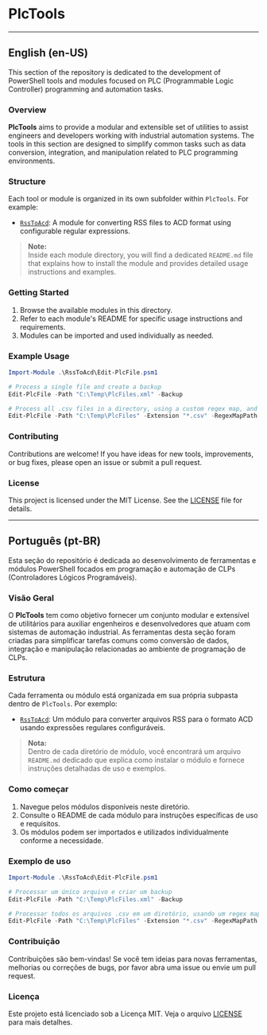 # PlcTools

---

## English (en-US)

This section of the repository is dedicated to the development of PowerShell tools and modules focused on PLC (Programmable Logic Controller) programming and automation tasks.

### Overview

**PlcTools** aims to provide a modular and extensible set of utilities to assist engineers and developers working with industrial automation systems. The tools in this section are designed to simplify common tasks such as data conversion, integration, and manipulation related to PLC programming environments.

### Structure

Each tool or module is organized in its own subfolder within `PlcTools`. For example:

- [`RssToAcd`](RssToAcd/): A module for converting RSS files to ACD format using configurable regular expressions.

> **Note:**  
> Inside each module directory, you will find a dedicated `README.md` file that explains how to install the module and provides detailed usage instructions and examples.

### Getting Started

1. Browse the available modules in this directory.
2. Refer to each module's README for specific usage instructions and requirements.
3. Modules can be imported and used individually as needed.

### Example Usage

```powershell
Import-Module .\RssToAcd\Edit-PlcFile.psm1

# Process a single file and create a backup
Edit-PlcFile -Path "C:\Temp\PlcFiles.xml" -Backup

# Process all .csv files in a directory, using a custom regex map, and suppress output
Edit-PlcFile -Path "C:\Temp\PlcFiles" -Extension "*.csv" -RegexMapPath "C:\Custom\RegexMap.json" -Quiet
```

### Contributing

Contributions are welcome! If you have ideas for new tools, improvements, or bug fixes, please open an issue or submit a pull request.

### License

This project is licensed under the MIT License. See the [LICENSE](../../LICENSE) file for details.

---

## Português (pt-BR)

Esta seção do repositório é dedicada ao desenvolvimento de ferramentas e módulos PowerShell focados em programação e automação de CLPs (Controladores Lógicos Programáveis).

### Visão Geral

O **PlcTools** tem como objetivo fornecer um conjunto modular e extensível de utilitários para auxiliar engenheiros e desenvolvedores que atuam com sistemas de automação industrial. As ferramentas desta seção foram criadas para simplificar tarefas comuns como conversão de dados, integração e manipulação relacionadas ao ambiente de programação de CLPs.

### Estrutura

Cada ferramenta ou módulo está organizada em sua própria subpasta dentro de `PlcTools`. Por exemplo:

- [`RssToAcd`](RssToAcd/): Um módulo para converter arquivos RSS para o formato ACD usando expressões regulares configuráveis.

> **Nota:**  
> Dentro de cada diretório de módulo, você encontrará um arquivo `README.md` dedicado que explica como instalar o módulo e fornece instruções detalhadas de uso e exemplos.

### Como começar

1. Navegue pelos módulos disponíveis neste diretório.
2. Consulte o README de cada módulo para instruções específicas de uso e requisitos.
3. Os módulos podem ser importados e utilizados individualmente conforme a necessidade.

### Exemplo de uso

```powershell
Import-Module .\RssToAcd\Edit-PlcFile.psm1

# Processar um único arquivo e criar um backup
Edit-PlcFile -Path "C:\Temp\PlcFiles.xml" -Backup

# Processar todos os arquivos .csv em um diretório, usando um regex map personalizado e suprimindo a saída
Edit-PlcFile -Path "C:\Temp\PlcFiles" -Extension "*.csv" -RegexMapPath "C:\Custom\RegexMap.json" -Quiet
```

### Contribuição

Contribuições são bem-vindas! Se você tem ideias para novas ferramentas, melhorias ou correções de bugs, por favor abra uma issue ou envie um pull request.

### Licença

Este projeto está licenciado sob a Licença MIT. Veja o arquivo [LICENSE](../../LICENSE) para mais detalhes.
